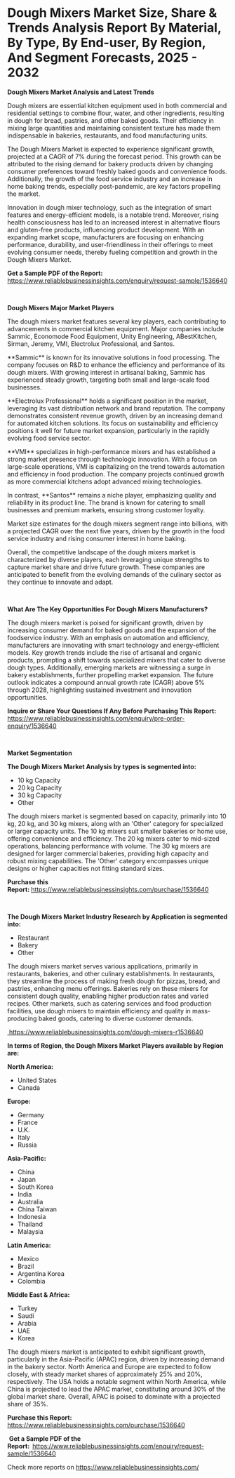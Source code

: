 <p><h1>Dough Mixers Market Size, Share & Trends Analysis Report By Material, By Type, By End-user, By Region, And Segment Forecasts, 2025 - 2032</h1></p><p><strong>Dough Mixers Market Analysis and Latest Trends</strong></p>
<p><p>Dough mixers are essential kitchen equipment used in both commercial and residential settings to combine flour, water, and other ingredients, resulting in dough for bread, pastries, and other baked goods. Their efficiency in mixing large quantities and maintaining consistent texture has made them indispensable in bakeries, restaurants, and food manufacturing units.</p><p>The Dough Mixers Market is expected to experience significant growth, projected at a CAGR of 7% during the forecast period. This growth can be attributed to the rising demand for bakery products driven by changing consumer preferences toward freshly baked goods and convenience foods. Additionally, the growth of the food service industry and an increase in home baking trends, especially post-pandemic, are key factors propelling the market.</p><p>Innovation in dough mixer technology, such as the integration of smart features and energy-efficient models, is a notable trend. Moreover, rising health consciousness has led to an increased interest in alternative flours and gluten-free products, influencing product development. With an expanding market scope, manufacturers are focusing on enhancing performance, durability, and user-friendliness in their offerings to meet evolving consumer needs, thereby fueling competition and growth in the Dough Mixers Market.</p></p>
<p><strong>Get a Sample PDF of the Report:&nbsp;</strong> <a href="https://www.reliablebusinessinsights.com/enquiry/request-sample/1536640?utm_campaign=2757&utm_medium=2&utm_source=Github&utm_content=ia&utm_term=11042025&utm_id=dough-mixers">https://www.reliablebusinessinsights.com/enquiry/request-sample/1536640</a></p>
<p>&nbsp;</p>
<p><strong>Dough Mixers Major Market Players</strong></p>
<p><p>The dough mixers market features several key players, each contributing to advancements in commercial kitchen equipment. Major companies include Sammic, Economode Food Equipment, Unity Engineering, ABestKitchen, Sirman, Jeremy, VMI, Electrolux Professional, and Santos.</p><p>**Sammic** is known for its innovative solutions in food processing. The company focuses on R&D to enhance the efficiency and performance of its dough mixers. With growing interest in artisanal baking, Sammic has experienced steady growth, targeting both small and large-scale food businesses.</p><p>**Electrolux Professional** holds a significant position in the market, leveraging its vast distribution network and brand reputation. The company demonstrates consistent revenue growth, driven by an increasing demand for automated kitchen solutions. Its focus on sustainability and efficiency positions it well for future market expansion, particularly in the rapidly evolving food service sector.</p><p>**VMI** specializes in high-performance mixers and has established a strong market presence through technologic innovation. With a focus on large-scale operations, VMI is capitalizing on the trend towards automation and efficiency in food production. The company projects continued growth as more commercial kitchens adopt advanced mixing technologies.</p><p>In contrast, **Santos** remains a niche player, emphasizing quality and reliability in its product line. The brand is known for catering to small businesses and premium markets, ensuring strong customer loyalty. </p><p>Market size estimates for the dough mixers segment range into billions, with a projected CAGR over the next five years, driven by the growth in the food service industry and rising consumer interest in home baking.</p><p>Overall, the competitive landscape of the dough mixers market is characterized by diverse players, each leveraging unique strengths to capture market share and drive future growth. These companies are anticipated to benefit from the evolving demands of the culinary sector as they continue to innovate and adapt.</p></p>
<p>&nbsp;</p>
<p><strong>What Are The Key Opportunities For Dough Mixers Manufacturers?</strong></p>
<p><p>The dough mixers market is poised for significant growth, driven by increasing consumer demand for baked goods and the expansion of the foodservice industry. With an emphasis on automation and efficiency, manufacturers are innovating with smart technology and energy-efficient models. Key growth trends include the rise of artisanal and organic products, prompting a shift towards specialized mixers that cater to diverse dough types. Additionally, emerging markets are witnessing a surge in bakery establishments, further propelling market expansion. The future outlook indicates a compound annual growth rate (CAGR) above 5% through 2028, highlighting sustained investment and innovation opportunities.</p></p>
<p><strong>Inquire or Share Your Questions If Any Before Purchasing This Report:</strong> <a href="https://www.reliablebusinessinsights.com/enquiry/pre-order-enquiry/1536640?utm_campaign=2757&utm_medium=2&utm_source=Github&utm_content=ia&utm_term=11042025&utm_id=dough-mixers">https://www.reliablebusinessinsights.com/enquiry/pre-order-enquiry/1536640</a></p>
<p>&nbsp;</p>
<p><strong>Market Segmentation</strong></p>
<p><strong>The Dough Mixers Market Analysis by types is segmented into:</strong></p>
<p><ul><li>10 kg Capacity</li><li>20 kg Capacity</li><li>30 kg Capacity</li><li>Other</li></ul></p>
<p><p>The dough mixers market is segmented based on capacity, primarily into 10 kg, 20 kg, and 30 kg mixers, along with an 'Other' category for specialized or larger capacity units. The 10 kg mixers suit smaller bakeries or home use, offering convenience and efficiency. The 20 kg mixers cater to mid-sized operations, balancing performance with volume. The 30 kg mixers are designed for larger commercial bakeries, providing high capacity and robust mixing capabilities. The 'Other' category encompasses unique designs or higher capacities not fitting standard sizes.</p></p>
<p><strong>Purchase this Report:&nbsp;</strong><a href="https://www.reliablebusinessinsights.com/purchase/1536640?utm_campaign=2757&utm_medium=2&utm_source=Github&utm_content=ia&utm_term=11042025&utm_id=dough-mixers">https://www.reliablebusinessinsights.com/purchase/1536640</a></p>
<p>&nbsp;</p>
<p><strong>The Dough Mixers Market Industry Research by Application is segmented into:</strong></p>
<p><ul><li>Restaurant</li><li>Bakery</li><li>Other</li></ul></p>
<p><p>The dough mixers market serves various applications, primarily in restaurants, bakeries, and other culinary establishments. In restaurants, they streamline the process of making fresh dough for pizzas, bread, and pastries, enhancing menu offerings. Bakeries rely on these mixers for consistent dough quality, enabling higher production rates and varied recipes. Other markets, such as catering services and food production facilities, use dough mixers to maintain efficiency and quality in mass-producing baked goods, catering to diverse customer demands.</p></p>
<p><a href="https://www.reliablebusinessinsights.com/dough-mixers-r1536640?utm_campaign=2757&utm_medium=2&utm_source=Github&utm_content=ia&utm_term=11042025&utm_id=dough-mixers">&nbsp;https://www.reliablebusinessinsights.com/dough-mixers-r1536640</a></p>
<p><strong>In terms of Region, the Dough Mixers Market Players available by Region are:</strong></p>
<p>
    <p> <strong> North America: </strong>
        <ul>
            <li>United States</li>
            <li>Canada</li>
        </ul>
        </p> 
    <p> <strong> Europe: </strong>
        <ul>
            <li>Germany</li>
            <li>France</li>
            <li>U.K.</li>
            <li>Italy</li>
            <li>Russia</li>
        </ul>
        </p> 
    <p> <strong> Asia-Pacific: </strong>
        <ul>
            <li>China</li>
            <li>Japan</li>
            <li>South Korea</li>
            <li>India</li>
            <li>Australia</li>
            <li>China Taiwan</li>
            <li>Indonesia</li>
            <li>Thailand</li>
            <li>Malaysia</li>
        </ul>
        </p> 
    <p> <strong> Latin America: </strong>
        <ul>
            <li>Mexico</li>
            <li>Brazil</li>
            <li>Argentina Korea</li>
            <li>Colombia</li>
        </ul>
        </p> 
    <p> <strong> Middle East & Africa: </strong>
        <ul>
            <li>Turkey</li>
            <li>Saudi</li>
            <li>Arabia</li>
            <li>UAE</li>
            <li>Korea</li>
        </ul>
    </p>
    </p>
<p><p>The dough mixers market is anticipated to exhibit significant growth, particularly in the Asia-Pacific (APAC) region, driven by increasing demand in the bakery sector. North America and Europe are expected to follow closely, with steady market shares of approximately 25% and 20%, respectively. The USA holds a notable segment within North America, while China is projected to lead the APAC market, constituting around 30% of the global market share. Overall, APAC is poised to dominate with a projected share of 35%.</p></p>
<p><strong>Purchase this Report: </strong><a href="https://www.reliablebusinessinsights.com/purchase/1536640?utm_campaign=2757&utm_medium=2&utm_source=Github&utm_content=ia&utm_term=11042025&utm_id=dough-mixers">https://www.reliablebusinessinsights.com/purchase/1536640</a></p>
<p>&nbsp;<strong>Get a Sample PDF of the Report:&nbsp;&nbsp;</strong><a href="https://www.reliablebusinessinsights.com/enquiry/request-sample/1536640?utm_campaign=2757&utm_medium=2&utm_source=Github&utm_content=ia&utm_term=11042025&utm_id=dough-mixers">https://www.reliablebusinessinsights.com/enquiry/request-sample/1536640</a></p>
<p><strong></strong></p>
<p>Check more reports on <a href="https://www.reliablebusinessinsights.com/?utm_campaign=2757&utm_medium=2&utm_source=Github&utm_content=ia&utm_term=11042025&utm_id=dough-mixers">https://www.reliablebusinessinsights.com/</a></p>